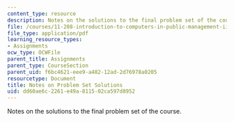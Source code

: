 ```yaml
---
content_type: resource
description: Notes on the solutions to the final problem set of the course.
file: /courses/11-208-introduction-to-computers-in-public-management-ii-january-iap-2002/dd60ae6c2261e49a811502ca597d8952_11208sol.pdf
file_type: application/pdf
learning_resource_types:
- Assignments
ocw_type: OCWFile
parent_title: Assignments
parent_type: CourseSection
parent_uid: f6bc4621-eee9-a482-12ad-2d76978a0205
resourcetype: Document
title: Notes on Problem Set Solutions
uid: dd60ae6c-2261-e49a-8115-02ca597d8952
---
```

Notes on the solutions to the final problem set of the course.

